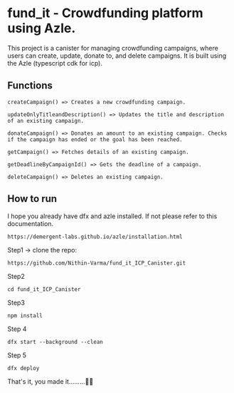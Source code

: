 # fund_it - Crowdfunding platform using Azle.

This project is a canister for managing crowdfunding campaigns, where users can create, update, donate to, and delete campaigns. It is built using the Azle (typescript cdk for icp).

## Functions
```
createCampaign() => Creates a new crowdfunding campaign.

updateOnlyTitleandDescription() => Updates the title and description of an existing campaign.

donateCampaign() => Donates an amount to an existing campaign. Checks if the campaign has ended or the goal has been reached.

getCampaign() => Fetches details of an existing campaign.

getDeadlineByCampaignId() => Gets the deadline of a campaign.

deleteCampaign() => Deletes an existing campaign.
```
## How to run 
I hope you already have dfx and azle installed. If not please refer to this documentation.
```
https://demergent-labs.github.io/azle/installation.html
```
Step1 -> clone the repo:
```
https://github.com/Nithin-Varma/fund_it_ICP_Canister.git
```
Step2 
```
cd fund_it_ICP_Canister
```
Step3
```
npm install
```
Step 4
```
dfx start --background --clean
```
Step 5
```
dfx deploy
```

That's it, you made it.........🚀🎉
